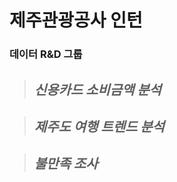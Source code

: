 # 제주관광공사 인턴
### 데이터 R&D 그룹



>## <I> 신용카드 소비금액 분석 </I>




>## <I> 제주도 여행 트렌드 분석 </I>





>## <I> 불만족 조사 </I>
